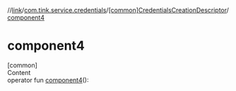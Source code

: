 //[link](../../index.md)/[com.tink.service.credentials](../index.md)/[[common]CredentialsCreationDescriptor](index.md)/[component4](component4.md)



# component4  
[common]  
Content  
operator fun [component4](component4.md)(): <ERROR CLASS>  




